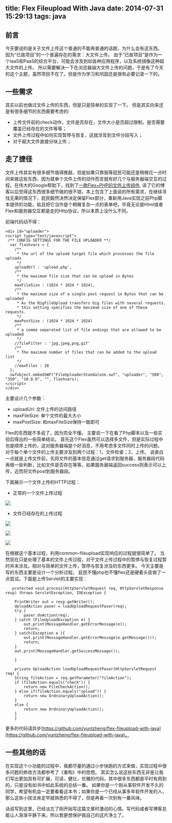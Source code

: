 title: Flex Fileupload With Java
date: 2014-07-31 15:29:13
tags: java
---

## 前言

今天要说的是关于文件上传这个普通的不能再普通的话题，为什么会有这东西。 因为“已故项目”的一个普遍存在的需求：大文件上传。 由于“已故项目”是作为一个IaaS和PaaS的综合平台，可能会涉及到如各种应用程序，以及系统镜像这种超大文件的上传。 所以需要解决一下在浏览器端大文件上传的问题，于是有了今天的这个主题，虽然项目不在了。但是作为学习和巩固还是很有必要记录一下的。

## 一些需求

其实以前也做过文件上传的东西，但是只是简单的实现了一下。 但是其实向来还是有很多细节的东西需要考虑的:

* 上传文件前的check动作，文件是否存在，文件大小是否超过限制，是否需要覆盖已经存在的文件等等；
* 文件上传过程中如何实现暂停与恢复，这就涉及到文件分段写入；
* 对于超大文件直接分块上传；

## 走了捷径

文件上传其实有很多细节值得推敲，但是如果只靠我等屁民可能还是稍微花一点时间来做这些东西，因为就单个文件上传的动作而言就有好几个与服务器端交互的过程。在伟大的Google帮助下，找到了[一款Flex+PHP的文件上传组件](http://www.zehnet.de/2009/02/23/flex-fileupload-component/#more-264), 读了它的博客以后觉得这东西很多细节做的很不错，本上包含了上面说的所有需求，在继续寻找无果的情况下，屁民毅然决然决定保留Flex部分，重新用Java实现之前Php脚本提供的功能，姑且把它当作是个稍微复杂一点的表单吧，毕竟无论是Html或者Flex和服务器交互都是走的Http协议，所以本质上没什么不同。

前端代码动不得：

	<div id="uploader">
	<script type="text/javascript">
	 /** CONFIG SETTINGS FOR THE FILE UPLOADER **/
	  var flashvars = {
	  	/**
		 * the url of the upload target file which processes the file uploads
		 */
		uploadUrl : 'upload.php',
	  	/**
		 * the maximum file size that can be upload in Bytes
		 */
		maxFileSize : (1024 * 1024 * 1024),
	  	/**
		 * the maximum size of a single post request in Bytes that can be uploaded
		 * As the BigFileUpload transfers big files with several requests,
		 * this setting specifies the maximum size of one of these requests.
		 */
		maxPostSize : (1024 * 1024 * 1024)
	  	/**
		 * a comma seperated list of file endings that are allowed to be uploaded
		 */
		//fileFilter : 'jpg,jpeg,png,gif'
	  	/**
		 * The maximum number of files that can be added to the upload list
		 */
		//maxFiles : 20
	  };
	  swfobject.embedSWF("FileUploaderStandalone.swf", "uploader", "500", "350", "10.0.0", "", flashvars);
	</script>
	</div>

主要设计几个参数：

* uploadUrl: 文件上传的访问路径
* maxFileSize: 单个文件的最大大小
* maxPostSize: 和maxFileSize保持一致即可

Flex的东西就不多说了，因为完全不懂。 主要说一下在看了Php脚本以及一些实验后得出的一些简单结论。
首先这个Flex虽然可以选择多文件，但是实际过程中也是顺序上传的，这对服务器端是个好消息，不用考虑多文件同时上传的问题。 对于每个单个文件的上传主要涉及到两个过程：1，文件检查；2，上传。 说直白一点就是上传文件前，先将文件的基本信息通过get请求到服务器，服务器段代码再做一些判断，比如文件是否存在等等，如果服务器端返回success则表示可以上传，近而将文件post到服务器段。

下面展示一个文件上传的HTTP过程：

* 正常的一个文件上传过程

![](https://31.media.tumblr.com/78ff9b1ae05d7cec18736caec5aecde9/tumblr_inline_n2dsw1kd8k1sosno0.png)

* 文件已经存在的上传过程

![](https://31.media.tumblr.com/531b66058b198b4e10e37f500d74e889/tumblr_inline_n2dswfnQ8v1sosno0.png)

![](https://31.media.tumblr.com/b3640b3262db53c2cc93050d42df9662/tumblr_inline_n2dswtMV591sosno0.png)

![](https://31.media.tumblr.com/44415a1086ddfe6917f642960ab33ab4/tumblr_inline_n2dsx665y81sosno0.png)

在根据这个基本过程，利用common-fileupload实现响应的过程就很简单了。 当然现在只是处理了基本的文件上传过程，对于文件上传过程中的暂停与恢复过程暂时并未涉及。相对与简单的文件上传，暂停与恢复涉及的东西更多。 今天主要是写的东西主要是设计一个分析过程。 屁民不懂php也不懂flex还是硬着头皮做了一点尝试。下面是上传Servlet的主要实现：

	   protected void process(HttpServletRequest req, HttpServletResponse resp) throws ServletException, IOException {

		PrintWriter out = resp.getWriter();
		UploadAction paser = loadUploadRequestPaser(req);
		try {
		    paser.doAction(req);
		} catch (FileUploadException e) {
		    out.print(MessageHandler.getErrorMessage(e));
		    return;
		} catch(Exception e ){
		    out.print(MessageHandler.getErrorMessage(e.getMessage()));
		    return;
		}
		out.print(MessageHandler.getSuccessMessage());

	    }

	    private UploadAction loadUploadRequestPaser(HttpServletRequest req) {
		String fileAction = req.getParameter("fileAction");
		if (fileAction.equals("check")) {
		    return new FileCheckAction();
		} else if(fileAction.equals("upload")) {
		    return new OrdninaryUploadAction();
		}
		else {
		    return new OrdninaryUploadAction();
		}
	    }

更多的代码请异步[https://github.com/yunlzheng/flex-fileupload-with-java](https://github.com/yunlzheng/flex-fileupload-with-java)。

## 一些其他的话

在实现这个小功能的过程中，我都尽量的通过小步快跑的方式来做，实现过程中很多问题的修改方法都参考了《重构》中的思想。 其实怎么说这些东西无非是让我们写出更加具有可扩展，可读，健壮，优雅的代码。其中很多东西都是平时有用到的，只是没有如书中如此系统的总结一番。 如果你是一个刚从事软件开发不久的同学，希望有机会一定要看看这本书；如果你是一个已经从事多年软件开发的人，那么这些小技法肯定早就熟悉的不得了，但是再看一次别有一番风味。

话说写到这里，已经淡忘了刚开始写这篇文章时激动的心情。写代码或者写博客总能让人渐渐平静下来。所以我更想保护我自己的这片净土了。
